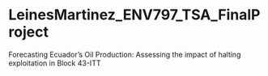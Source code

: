 # LeinesMartinez_ENV797_TSA_FinalProject
Forecasting Ecuador’s Oil Production: Assessing the impact of halting exploitation in Block 43-ITT
